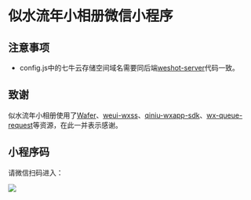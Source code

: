 # 似水流年小相册微信小程序

## 注意事项

- config.js中的七牛云存储空间域名需要同后端[weshot-server](https://github.com/wowge/weshot-server)代码一致。

## 致谢

似水流年小相册使用了[Wafer](https://github.com/tencentyun/wafer)、[weui-wxss](https://github.com/Tencent/weui-wxss/)、[qiniu-wxapp-sdk](https://github.com/gpake/qiniu-wxapp-sdk)、[wx-queue-request](https://github.com/zhengjunxin/wx-queue-request)等资源，在此一并表示感谢。

## 小程序码

请微信扫码进入：

![](http://image-public.wowge.org/weshot_code_20170709.jpg)
